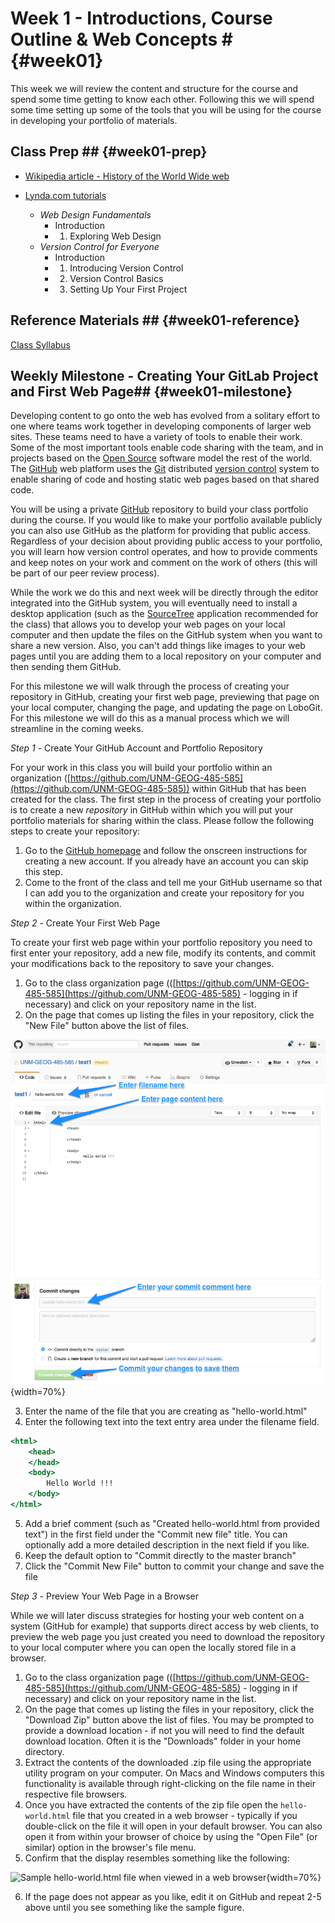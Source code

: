 <!---------------------------------------------------------------------------->
<!-- Week 01 ----------------------------------------------------------------->
<!---------------------------------------------------------------------------->

# Week 1 - Introductions, Course Outline & Web Concepts # {#week01}

This week we will review the content and structure for the course and spend some time getting to know each other. Following this we will spend some time setting up some of the tools that you will be using for the course in developing your portfolio of materials. 

## Class Prep ## {#week01-prep}

* [Wikipedia article - History of the World Wide web](http://en.wikipedia.org/wiki/History_of_the_World_Wide_Web)

* [Lynda.com tutorials](http://www.lynda.com/SharedPlaylist/2b710369c9ec4d8c964467225c6610ad?org=unm.edu)

	* *Web Design Fundamentals*
		* Introduction
		* 1. Exploring Web Design
	* *Version Control for Everyone*
		* Introduction
		* 1. Introducing Version Control
		* 2. Version Control Basics
		* 3. Setting Up Your First Project 

## Reference Materials ## {#week01-reference}

[Class Syllabus](https://github.com/UNM-GEOG-485-585/class-materials/raw/master/syllabus.pdf)


## Weekly Milestone - Creating Your GitLab Project and First Web Page## {#week01-milestone}

Developing content to go onto the web has evolved from a solitary effort to one where teams work together in developing components of larger web sites. These teams need to have a variety of tools to enable their work. Some of the most important tools enable code sharing with the team, and in projects based on the [Open Source](http://opensource.org/osd-annotated) software model the rest of the world. The [GitHub](https://github.com/) web platform uses the [Git](http://git-scm.com/) distributed [version control](http://en.wikipedia.org/wiki/Revision_control) system to enable sharing of code and hosting static web pages based on that shared code. 

You will be using a private [GitHub](http://github.com) repository to build your class portfolio during the course. If you would like to make your portfolio available publicly you can also use GitHub as the platform for providing that public access. Regardless of your decision about providing public access to your portfolio, you will learn how version control operates, and how to provide comments and keep notes on your work and comment on the work of others (this will be part of our peer review process).

While the work we do this and next week will be directly through the editor integrated into the GitHub system, you will eventually need to install a desktop application (such as the [SourceTree](https://www.sourcetreeapp.com/) application recommended for the class) that allows you to develop your web pages on your local computer and then update the files on the GitHub system when you want to share a new version. Also, you can't add things like images to your web pages until you are adding them to a local repository on your computer and then sending them GitHub.

For this milestone we will walk through the process of creating your repository in GitHub, creating your first web page, previewing that page on your local computer, changing the page, and updating the page on LoboGit. For this milestone we will do this as a manual process which we will streamline in the coming weeks. 

*Step 1* - Create Your GitHub Account and Portfolio Repository

For your work in this class you will build your portfolio within an organization ([https://github.com/UNM-GEOG-485-585](https://github.com/UNM-GEOG-485-585)) within GitHub that has been created for the class. The first step in the process of creating your portfolio is to create a new *repository* in GitHub within which you will put your portfolio materials for sharing within the class. Please follow the following steps to create your repository:

1. Go to the [GitHub homepage](https://github.com/) and follow the onscreen instructions for creating a new account. If you already have an account you can skip this step. 
2. Come to the front of the class and tell me your GitHub username so that I can add you to the organization and create your repository for you within the organization. 

*Step 2* - Create Your First Web Page

To create your first web page within your portfolio repository you need to first enter your repository, add a new file, modify its contents, and commit your modifications back to the repository to save your changes. 

1. Go to the class organization page (([https://github.com/UNM-GEOG-485-585](https://github.com/UNM-GEOG-485-585) - logging in if necessary) and click on your repository name in the list.
2. On the page that comes up listing the files in your repository, click the "New File" button above the list of files. 

![GitHub file creation/editor page](images/github_editor.png){width=70%}

3. Enter the name of the file that you are creating as "hello-world.html" 
4. Enter the following text into the text entry area under the filename field. 

~~~~ {.html .numberLines startFrom="1"}
<html>
	<head>
	</head>		
	<body>
		Hello World !!!
	</body>	
</html>
~~~~~~~~~~~~~~~~~~~~~~~~~~~~~~~~~~~~~~~

5. Add a brief comment (such as "Created hello-world.html from provided text") in the first field under the "Commit new file" title. You can optionally add a more detailed description in the next field if you like. 
6. Keep the default option to "Commit directly to the master branch"
7. Click the "Commit New File" button to commit your change and save the file

*Step 3* - Preview Your Web Page in a Browser

While we will later discuss strategies for hosting your web content on a system (GitHub for example) that supports direct access by web clients, to preview the web page you just created you need to download the repository to your local computer where you can open the locally stored file in a browser. 

1. Go to the class organization page (([https://github.com/UNM-GEOG-485-585](https://github.com/UNM-GEOG-485-585) - logging in if necessary) and click on your repository name in the list.
2. On the page that comes up listing the files in your repository, click the "Download Zip" button above the list of files. You may be prompted to provide a download location - if not you will need to find the default download location. Often it is the "Downloads" folder in your home directory. 
3. Extract the contents of the downloaded .zip file using the appropriate utility program on your computer. On Macs and Windows computers this functionality is available through right-clicking on the file name in their respective file browsers. 
4. Once you have extracted the contents of the zip file open the `hello-world.html` file that you created in a web browser - typically if you double-click on the file it will open in your default browser. You can also open it from within your browser of choice by using the "Open File" (or similar) option in the browser's file menu. 
5. Confirm that the display resembles something like the following:

![Sample `hello-world.html` file when viewed in a web browser](images/hello-world.png){width=70%}

6. If the page does not appear as you like, edit it on GitHub and repeat 2-5 above until you see something like the sample figure. 

